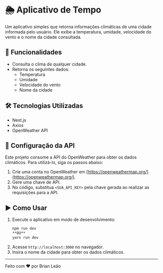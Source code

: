 # 🌦 Aplicativo de Tempo

Um aplicativo simples que retorna informações climáticas de uma cidade informada pelo usuário. Ele exibe a temperatura, umidade, velocidade do vento e o nome da cidade consultada.

## 🚀 Funcionalidades

* Consulta o clima de qualquer cidade.
* Retorna os seguintes dados:
  * Temperatura
  * Umidade
  * Velocidade do vento
  * Nome da cidade

## 🛠 Tecnologias Utilizadas

* Next.js
* Axios
* OpenWeather API

## 🔑 Configuração da API

Este projeto consome a API do OpenWeather para obter os dados climáticos. Para utilizá-lo, siga os passos abaixo:

1. Crie uma conta no OpenWeather em [https://openweathermap.org/](https://openweathermap.org/).
2. Gere uma chave de API.
3. No código, substitua `<SUA_API_KEY>` pela chave gerada ao realizar as requisições para a API.

## ▶️ Como Usar

1. Execute o aplicativo em modo de desenvolvimento:
   ```bash
   npm run dev
   **OU**
   yarn run dev
   ```
2. Acesse `http://localhost:3000` no navegador.
3. Insira o nome da cidade para obter os dados climáticos.

---

Feito com ❤️ por Brian Leão

